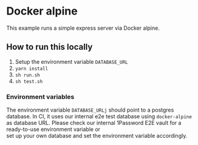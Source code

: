 # Docker alpine

This example runs a simple express server via Docker alpine.

## How to run this locally

1. Setup the environment variable `DATABASE_URL`
2. `yarn install`
3. `sh run.sh`
4. `sh test.sh`

### Environment variables

The environment variable `DATABASE_URLj` should point to a postgres database.
In CI, it uses our internal e2e test database using `docker-alpine` as database URL.
Please check our internal 1Password E2E vault for a ready-to-use environment variable or  
set up your own database and set the environment variable accordingly.
